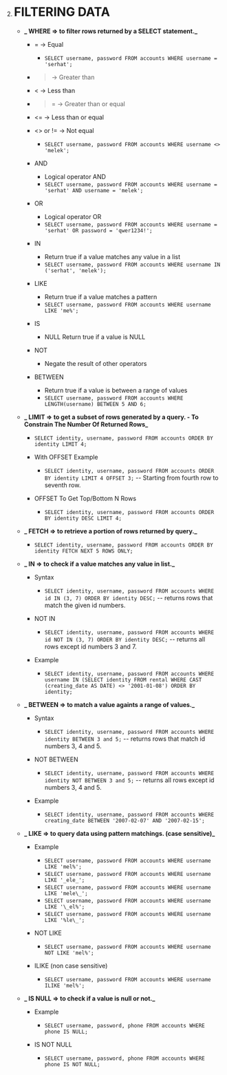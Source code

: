 2.  # FILTERING DATA

    -   **_ WHERE => to filter rows returned by a SELECT statement._**

        -   = -> Equal

            -   `SELECT username, password FROM accounts WHERE username = 'serhat';`

        -   > -> Greater than

        -   < -> Less than

        -   > = -> Greater than or equal

        -   <= -> Less than or equal

        -   <> or != -> Not equal

            -   `SELECT username, password FROM accounts WHERE username <> 'melek';`

        -   AND

            -   Logical operator AND
            -   `SELECT username, password FROM accounts WHERE username = 'serhat' AND username = 'melek';`

        -   OR

            -   Logical operator OR
            -   `SELECT username, password FROM accounts WHERE username = 'serhat' OR password = 'qwer1234!';`

        -   IN

            -   Return true if a value matches any value in a list
            -   `SELECT username, password FROM accounts WHERE username IN ('serhat', 'melek');`

        -   LIKE

            -   Return true if a value matches a pattern
            -   `SELECT username, password FROM accounts WHERE username LIKE 'me%';`

        -   IS

            -   NULL Return true if a value is NULL

        -   NOT

            -   Negate the result of other operators

        -   BETWEEN

            -   Return true if a value is between a range of values
            -   `SELECT username, password FROM accounts WHERE LENGTH(username) BETWEEN 5 AND 6;`

    -   **_ LIMIT => to get a subset of rows generated by a query. - To Constrain The Number Of Returned Rows_**

        -   `SELECT identity, username, password FROM accounts ORDER BY identity LIMIT 4;`

        -   With OFFSET Example

            -   `SELECT identity, username, password FROM accounts ORDER BY identity LIMIT 4 OFFSET 3;`
                -- Starting from fourth row to seventh row.

        -   OFFSET To Get Top/Bottom N Rows

            -   `SELECT identity, username, password FROM accounts ORDER BY identity DESC LIMIT 4;`

    -   **_ FETCH => to retrieve a portion of rows returned by query._**

        -   `SELECT identity, username, password FROM accounts ORDER BY identity FETCH NEXT 5 ROWS ONLY;`

    -   **_ IN => to check if a value matches any value in list._**

        -   Syntax

            -   `SELECT identity, username, password FROM accounts WHERE id IN (3, 7) ORDER BY identity DESC;`
                -- returns rows that match the given id numbers.

        -   NOT IN

            -   `SELECT identity, username, password FROM accounts WHERE id NOT IN (3, 7) ORDER BY identity DESC;`
                -- returns all rows except id numbers 3 and 7.

        -   Example

            -   `SELECT identity, username, password FROM accounts WHERE username IN (SELECT identity FROM rental WHERE CAST (creating_date AS DATE) <> '2001-01-08') ORDER BY identity;`

    -   **_ BETWEEN => to match a value againts a range of values._**

        -   Syntax

            -   `SELECT identity, username, password FROM accounts WHERE identity BETWEEN 3 and 5;`
                -- returns rows that match id numbers 3, 4 and 5.

        -   NOT BETWEEN

            -   `SELECT identity, username, password FROM accounts WHERE identity NOT BETWEEN 3 and 5;`
                -- returns all rows except id numbers 3, 4 and 5.

        -   Example

            -   `SELECT identity, username, password FROM accounts WHERE creating_date BETWEEN '2007-02-07' AND '2007-02-15';`

    -   **_ LIKE => to query data using pattern matchings. (case sensitive)_**

        -   Example

            -   `SELECT username, password FROM accounts WHERE username LIKE 'mel%';`
            -   `SELECT username, password FROM accounts WHERE username LIKE '_ele_';`
            -   `SELECT username, password FROM accounts WHERE username LIKE 'mele\_';`
            -   `SELECT username, password FROM accounts WHERE username LIKE '\_el%';`
            -   `SELECT username, password FROM accounts WHERE username LIKE '%le\_';`

        -   NOT LIKE

            -   `SELECT username, password FROM accounts WHERE username NOT LIKE 'mel%';`

        -   ILIKE (non case sensitive)

            -   `SELECT username, password FROM accounts WHERE username ILIKE 'mel%';`

    -   **_ IS NULL => to check if a value is null or not._**

        -   Example

            -   `SELECT username, password, phone FROM accounts WHERE phone IS NULL;`

        -   IS NOT NULL

            -   `SELECT username, password, phone FROM accounts WHERE phone IS NOT NULL;`
